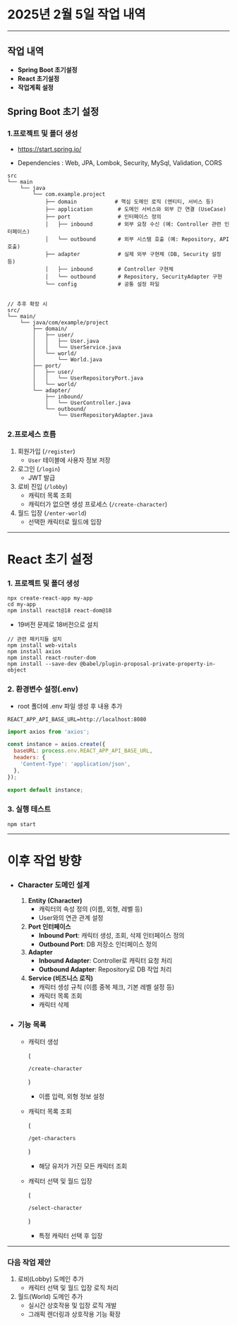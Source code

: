 # 2025년 2월 5일 작업 내역 
---
## **작업 내역**
- **Spring Boot 초기설정**
- **React 초기설정**
- **작업계획 설정**

## Spring Boot 초기 설정

### 1.프로젝트 및 폴더 생성

- https://start.spring.io/

- Dependencies : Web, JPA, Lombok, Security, MySql, Validation, CORS

```ng
src
└── main
    └── java
        └── com.example.project
            ├── domain            # 핵심 도메인 로직 (엔티티, 서비스 등)
            ├── application        # 도메인 서비스와 외부 간 연결 (UseCase)
            ├── port               # 인터페이스 정의
            │   ├── inbound        # 외부 요청 수신 (예: Controller 관련 인터페이스)
            │   └── outbound       # 외부 시스템 호출 (예: Repository, API 호출)
            ├── adapter            # 실제 외부 구현체 (DB, Security 설정 등)
            │   ├── inbound        # Controller 구현체
            │   └── outbound       # Repository, SecurityAdapter 구현
            └── config             # 공통 설정 파일


// 추후 확장 시 
src/
└── main/
    └── java/com/example/project
        ├── domain/
        │   ├── user/
        │   │   ├── User.java
        │   │   └── UserService.java
        │   └── world/
        │       └── World.java
        ├── port/
        │   ├── user/
        │   │   └── UserRepositoryPort.java
        │   └── world/
        └── adapter/
            ├── inbound/
            │   └── UserController.java
            └── outbound/
                └── UserRepositoryAdapter.java

```



### 2.**프로세스 흐름**

1. 회원가입 (`/register`)
   - `User` 테이블에 사용자 정보 저장
2. 로그인 (`/login`)
   - JWT 발급
3. 로비 진입 (`/lobby`)
   - 캐릭터 목록 조회
   - 캐릭터가 없으면 생성 프로세스 (`/create-character`)
4. 월드 입장 (`/enter-world`)
   - 선택한 캐릭터로 월드에 입장

-----

# React  초기 설정 

### 1. 프로젝트 및 폴더 생성

```
npx create-react-app my-app
cd my-app
npm install react@18 react-dom@18
```

- 19버전 문제로 18버전으로 설치 

```bas
// 관련 패키지들 설치
npm install web-vitals
npm install axios
npm install react-router-dom
npm install --save-dev @babel/plugin-proposal-private-property-in-object
```

### 2. 환경변수 설정(.env)

- root  폴더에 .env  파일 생성 후 내용 추가

```te
REACT_APP_API_BASE_URL=http://localhost:8080
```

```javascript
import axios from 'axios';

const instance = axios.create({
  baseURL: process.env.REACT_APP_API_BASE_URL,
  headers: {
    'Content-Type': 'application/json',
  },
});

export default instance;
```

### 3. 실행 테스트

```ba
npm start
```



-----



# 이후 작업 방향 

- ### **Character 도메인 설계**

  1. **Entity (Character)**
     - 캐릭터의 속성 정의 (이름, 외형, 레벨 등)
     - User와의 연관 관계 설정
  2. **Port 인터페이스**
     - **Inbound Port**: 캐릭터 생성, 조회, 삭제 인터페이스 정의
     - **Outbound Port**: DB 저장소 인터페이스 정의
  3. **Adapter**
     - **Inbound Adapter**: Controller로 캐릭터 요청 처리
     - **Outbound Adapter**: Repository로 DB 작업 처리
  4. **Service (비즈니스 로직)**
     - 캐릭터 생성 규칙 (이름 중복 체크, 기본 레벨 설정 등)
     - 캐릭터 목록 조회
     - 캐릭터 삭제

 - ###  **기능 목록**

   - 캐릭터 생성

      (

     ```
     /create-character
     ```

     )

     - 이름 입력, 외형 정보 설정

   - 캐릭터 목록 조회

      (

     ```
     /get-characters
     ```

     )

     - 해당 유저가 가진 모든 캐릭터 조회

   - 캐릭터 선택 및 월드 입장

      (

     ```
     /select-character
     ```

     )

     - 특정 캐릭터 선택 후 입장

------

### **다음 작업 제안**

1. 로비(Lobby) 도메인 추가
   - 캐릭터 선택 및 월드 입장 로직 처리
2. 월드(World) 도메인 추가
   - 실시간 상호작용 및 입장 로직 개발
   - 그래픽 렌더링과 상호작용 기능 확장

